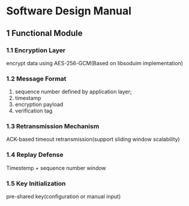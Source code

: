 # Software Design Manual

## 1 Functional Module

### 1.1 Encryption Layer

encrypt data using AES-256-GCM(Based on libsoduim implementation)

### 1.2 Message Format

1. sequence number defined by application layer;
2. timestamp
3. encryption payload
4. verification tag

### 1.3 Retransmission Mechanism

ACK-based timeout retransmission(support sliding window scalability)

### 1.4 Replay Defense

Timestemp + sequence number window

### 1.5 Key Initialization

pre-shared key(configuration or manual input)



